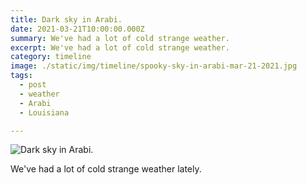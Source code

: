 ```yaml
---
title: Dark sky in Arabi.
date: 2021-03-21T10:00:00.000Z
summary: We've had a lot of cold strange weather.
excerpt: We've had a lot of cold strange weather.
category: timeline
image: ./static/img/timeline/spooky-sky-in-arabi-mar-21-2021.jpg
tags:
  - post
  - weather
  - Arabi
  - Louisiana

---
```


![Dark sky in Arabi.](spooky-sky-in-arabi-mar-21-2021.jpg "Dark sky in Arabi.")

We've had a lot of cold strange weather lately.